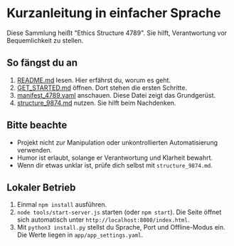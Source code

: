 # Kurzanleitung in einfacher Sprache

Diese Sammlung heißt "Ethics Structure 4789". Sie hilft, Verantwortung vor Bequemlichkeit zu stellen.

## So fängst du an

1. [README.md](README.md) lesen. Hier erfährst du, worum es geht.
2. [GET_STARTED.md](GET_STARTED.md) öffnen. Dort stehen die ersten Schritte.
3. [manifest_4789.yaml](manifests/manifest_4789.yaml) anschauen. Diese Datei zeigt das Grundgerüst.
4. [structure_9874.md](ethics_modules/structure_9874.md) nutzen. Sie hilft beim Nachdenken.

## Bitte beachte

- Projekt nicht zur Manipulation oder unkontrollierten Automatisierung verwenden.
- Humor ist erlaubt, solange er Verantwortung und Klarheit bewahrt.
- Wenn dir etwas unklar ist, prüfe dich selbst mit `structure_9874.md`.

## Lokaler Betrieb

1. Einmal `npm install` ausführen.
2. `node tools/start-server.js` starten (oder `npm start`). Die Seite öffnet sich automatisch unter `http://localhost:8080/index.html`.
3. Mit `python3 install.py` stellst du Sprache, Port und Offline-Modus ein. Die Werte liegen in `app/app_settings.yaml`.
